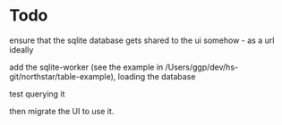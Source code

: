 # Todo

ensure that the sqlite database gets shared to the ui somehow - as a url ideally

add the sqlite-worker (see the example in /Users/ggp/dev/hs-git/northstar/table-example), loading the database

test querying it

then migrate the UI to use it.
